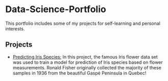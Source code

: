 # Data-Science-Portfolio
This portfolio includes some of my projects for self-learning and personal interests.

## Projects

- [Predicting Iris Species:](https://github.com/Liaotimo/Data-Science-Portfolio/blob/main/Gaspe%20Iris%20Classification%20Project/Iris%20Support%20Vector%20Machines%20Project.ipynb)
In this project, the famous Iris flower data set was used to train a model for prediction of Iris species based on flower measurements. Ronald Fisher originally collected the majority of these samples in 1936 from the beautiful Gaspé Peninsula in Quebec!
